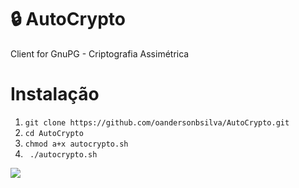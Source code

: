 # 🔒 AutoCrypto
Client for GnuPG -  Criptografia Assimétrica

# Instalação

<ol>
<li><code>git clone https://github.com/oandersonbsilva/AutoCrypto.git</code></li>
<li><code>cd AutoCrypto </code></li>
<li><code>chmod a+x autocrypto.sh</code></li>
<li><code> ./autocrypto.sh </code></li>
</ol>
<img src="https://raw.githubusercontent.com/oandersonbsilva/AutoCrypto/master/image.png">
